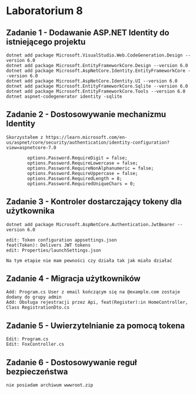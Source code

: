 # Laboratorium 8

## Zadanie 1 - Dodawanie ASP.NET Identity do istniejącego projektu
```
dotnet add package Microsoft.VisualStudio.Web.CodeGeneration.Design --version 6.0
dotnet add package Microsoft.EntityFrameworkCore.Design --version 6.0
dotnet add package Microsoft.AspNetCore.Identity.EntityFrameworkCore --version 6.0
dotnet add package Microsoft.AspNetCore.Identity.UI --version 6.0
dotnet add package Microsoft.EntityFrameworkCore.Sqlite --version 6.0
dotnet add package Microsoft.EntityFrameworkCore.Tools --version 6.0
dotnet aspnet-codegenerator identity -sqlite
```

## Zadanie 2 - Dostosowywanie mechanizmu Identity
```
Skorzystałem z https://learn.microsoft.com/en-us/aspnet/core/security/authentication/identity-configuration?view=aspnetcore-7.0

        options.Password.RequireDigit = false;
        options.Password.RequireLowercase = false;
        options.Password.RequireNonAlphanumeric = false;
        options.Password.RequireUppercase = false;
        options.Password.RequiredLength = 8;
        options.Password.RequiredUniqueChars = 0;
```

## Zadanie 3 - Kontroler dostarczający tokeny dla użytkownika
```
dotnet add package Microsoft.AspNetCore.Authentication.JwtBearer --version 6.0

edit: Token configuration appsettings.json
feat(Token): Delivers JWT tokens
edit: Properties/launchSettings.json

Na tym etapie nie mam pewności czy działa tak jak miało działać
```

## Zadanie 4 - Migracja użytkowników
```
Add: Program.cs User z email kończącym się na @example.com zostaje dodany do grupy admin
Add: Obsługa rejestracji przez Api, feat(Register):in HomeController, Class RegistrationDto.cs
```

## Zadanie 5 - Uwierzytelnianie za pomocą tokena
```
Edit: Program.cs
Edit: FoxController.cs
```

## Zadanie 6 - Dostosowywanie reguł bezpieczeństwa
```
nie posiadam archiwum wwwroot.zip

```
